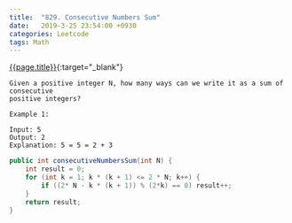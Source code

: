 ```yaml
---
title:  "829. Consecutive Numbers Sum"
date:   2019-3-25 23:54:00 +0930
categories: Leetcode
tags: Math
---
```


[{{page.title}}](https://leetcode.com/problems/consecutive-numbers-sum/){:target="_blank"}

    Given a positive integer N, how many ways can we write it as a sum of consecutive
    positive integers?

    Example 1:

    Input: 5
    Output: 2
    Explanation: 5 = 5 = 2 + 3

```java
public int consecutiveNumbersSum(int N) {
    int result = 0;
    for (int k = 1; k * (k + 1) <= 2 * N; k++) {
        if ((2* N - k * (k + 1)) % (2*k) == 0) result++;
    }
    return result;
}
```
